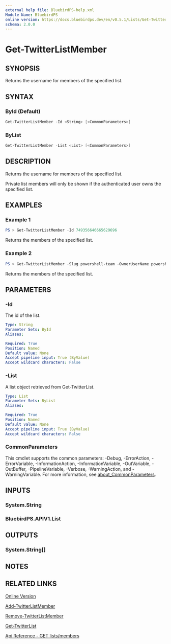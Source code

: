 ```yaml
---
external help file: BluebirdPS-help.xml
Module Name: BluebirdPS
online version: https://docs.bluebirdps.dev/en/v0.5.1/Lists/Get-TwitterListMember
schema: 2.0.0
---
```


# Get-TwitterListMember

## SYNOPSIS

Returns the username for members of the specified list.

## SYNTAX

### ById (Default)

```powershell
Get-TwitterListMember -Id <String> [<CommonParameters>]
```

### ByList

```powershell
Get-TwitterListMember -List <List> [<CommonParameters>]
```

## DESCRIPTION

Returns the username for members of the specified list.

Private list members will only be shown if the authenticated user owns the specified list.

## EXAMPLES

### Example 1

```powershell
PS > Get-TwitterListMember -Id 749356646665629696
```

Returns the members of the specified list.

### Example 2

```powershell
PS > Get-TwitterListMember -Slug powershell-team -OwnerUserName powershell_team
```

Returns the members of the specified list.

## PARAMETERS

### -Id

The id of the list.

```yaml
Type: String
Parameter Sets: ById
Aliases:

Required: True
Position: Named
Default value: None
Accept pipeline input: True (ByValue)
Accept wildcard characters: False
```

### -List

A list object retrieved from Get-TwitterList.

```yaml
Type: List
Parameter Sets: ByList
Aliases:

Required: True
Position: Named
Default value: None
Accept pipeline input: True (ByValue)
Accept wildcard characters: False
```

### CommonParameters

This cmdlet supports the common parameters: -Debug, -ErrorAction, -ErrorVariable, -InformationAction, -InformationVariable, -OutVariable, -OutBuffer, -PipelineVariable, -Verbose, -WarningAction, and -WarningVariable. For more information, see [about_CommonParameters](http://go.microsoft.com/fwlink/?LinkID=113216).

## INPUTS

### System.String

### BluebirdPS.APIV1.List

## OUTPUTS

### System.String[]

## NOTES

## RELATED LINKS

[Online Version](https://docs.bluebirdps.dev/en/v0.5.1/Lists/Get-TwitterListMember)

[Add-TwitterListMember](https://docs.bluebirdps.dev/en/v0.5.1/Lists/Add-TwitterListMember)

[Remove-TwitterListMember](https://docs.bluebirdps.dev/en/v0.5.1/Lists/Remove-TwitterListMember)

[Get-TwitterList](https://docs.bluebirdps.dev/en/v0.5.1/Lists/Get-TwitterList)

[Api Reference - GET lists/members](https://developer.twitter.com/en/docs/twitter-api/v1/accounts-and-users/create-manage-lists/api-reference/get-lists-members)
